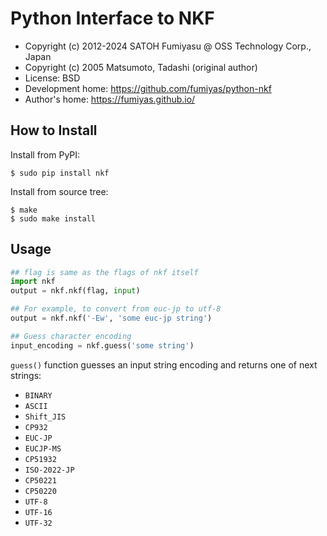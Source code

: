 Python Interface to NKF
======================================================================

  * Copyright (c) 2012-2024 SATOH Fumiyasu @ OSS Technology Corp., Japan
  * Copyright (c) 2005 Matsumoto, Tadashi (original author)
  * License: BSD
  * Development home: <https://github.com/fumiyas/python-nkf>
  * Author's home: <https://fumiyas.github.io/>

How to Install
----------------------------------------------------------------------

Install from PyPI:

```console
$ sudo pip install nkf
```

Install from source tree:

```console
$ make
$ sudo make install
```

Usage
----------------------------------------------------------------------

```python
## flag is same as the flags of nkf itself
import nkf
output = nkf.nkf(flag, input)

## For example, to convert from euc-jp to utf-8
output = nkf.nkf('-Ew', 'some euc-jp string')

## Guess character encoding
input_encoding = nkf.guess('some string')
```

`guess()` function guesses an input string encoding and returns
one of next strings:

  * `BINARY`
  * `ASCII`
  * `Shift_JIS`
  * `CP932`
  * `EUC-JP`
  * `EUCJP-MS`
  * `CP51932`
  * `ISO-2022-JP`
  * `CP50221`
  * `CP50220`
  * `UTF-8`
  * `UTF-16`
  * `UTF-32`

